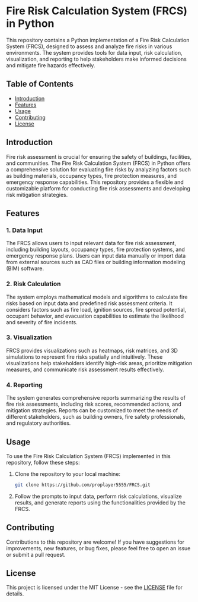 # Fire Risk Calculation System (FRCS) in Python

This repository contains a Python implementation of a Fire Risk Calculation System (FRCS), designed to assess and analyze fire risks in various environments. The system provides tools for data input, risk calculation, visualization, and reporting to help stakeholders make informed decisions and mitigate fire hazards effectively.

## Table of Contents

- [Introduction](#introduction)
- [Features](#features)
- [Usage](#usage)
- [Contributing](#contributing)
- [License](#license)

## Introduction

Fire risk assessment is crucial for ensuring the safety of buildings, facilities, and communities. The Fire Risk Calculation System (FRCS) in Python offers a comprehensive solution for evaluating fire risks by analyzing factors such as building materials, occupancy types, fire protection measures, and emergency response capabilities. This repository provides a flexible and customizable platform for conducting fire risk assessments and developing risk mitigation strategies.

## Features

### 1. Data Input

The FRCS allows users to input relevant data for fire risk assessment, including building layouts, occupancy types, fire protection systems, and emergency response plans. Users can input data manually or import data from external sources such as CAD files or building information modeling (BIM) software.

### 2. Risk Calculation

The system employs mathematical models and algorithms to calculate fire risks based on input data and predefined risk assessment criteria. It considers factors such as fire load, ignition sources, fire spread potential, occupant behavior, and evacuation capabilities to estimate the likelihood and severity of fire incidents.

### 3. Visualization

FRCS provides visualizations such as heatmaps, risk matrices, and 3D simulations to represent fire risks spatially and intuitively. These visualizations help stakeholders identify high-risk areas, prioritize mitigation measures, and communicate risk assessment results effectively.

### 4. Reporting

The system generates comprehensive reports summarizing the results of fire risk assessments, including risk scores, recommended actions, and mitigation strategies. Reports can be customized to meet the needs of different stakeholders, such as building owners, fire safety professionals, and regulatory authorities.

## Usage

To use the Fire Risk Calculation System (FRCS) implemented in this repository, follow these steps:

1. Clone the repository to your local machine:

    ```bash
    git clone https://github.com/proplayer5555/FRCS.git
    ```


5. Follow the prompts to input data, perform risk calculations, visualize results, and generate reports using the functionalities provided by the FRCS.

## Contributing

Contributions to this repository are welcome! If you have suggestions for improvements, new features, or bug fixes, please feel free to open an issue or submit a pull request.

## License

This project is licensed under the MIT License - see the [LICENSE](LICENSE) file for details.

